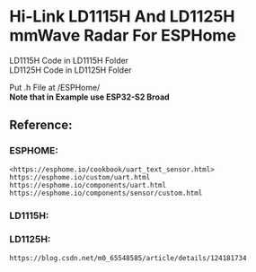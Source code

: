 # Hi-Link LD1115H And LD1125H mmWave Radar For ESPHome

LD1115H Code in LD1115H Folder  
LD1125H Code in LD1125H Folder  

Put .h File at /ESPHome/  
**Note that in Example use ESP32-S2 Broad**

## Reference:  
  ### ESPHOME:  
    <https://esphome.io/cookbook/uart_text_sensor.html>  
    https://esphome.io/custom/uart.html  
    https://esphome.io/components/uart.html  
    https://esphome.io/components/sensor/custom.html  
  ### LD1115H:  
  ### LD1125H:  
    https://blog.csdn.net/m0_65548585/article/details/124181734  
